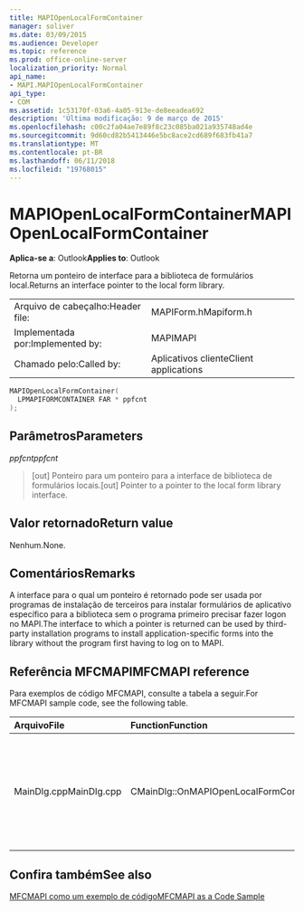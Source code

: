```yaml
---
title: MAPIOpenLocalFormContainer
manager: soliver
ms.date: 03/09/2015
ms.audience: Developer
ms.topic: reference
ms.prod: office-online-server
localization_priority: Normal
api_name:
- MAPI.MAPIOpenLocalFormContainer
api_type:
- COM
ms.assetid: 1c53170f-03a6-4a05-913e-de8eeadea692
description: 'Última modificação: 9 de março de 2015'
ms.openlocfilehash: c00c2fa04ae7e89f8c23c085ba021a935748ad4e
ms.sourcegitcommit: 9d60cd82b5413446e5bc8ace2cd689f683fb41a7
ms.translationtype: MT
ms.contentlocale: pt-BR
ms.lasthandoff: 06/11/2018
ms.locfileid: "19768015"
---
```

# <a name="mapiopenlocalformcontainer"></a><span data-ttu-id="ac5ae-103">MAPIOpenLocalFormContainer</span><span class="sxs-lookup"><span data-stu-id="ac5ae-103">MAPIOpenLocalFormContainer</span></span>

  
  
<span data-ttu-id="ac5ae-104">**Aplica-se a**: Outlook</span><span class="sxs-lookup"><span data-stu-id="ac5ae-104">**Applies to**: Outlook</span></span> 
  
<span data-ttu-id="ac5ae-105">Retorna um ponteiro de interface para a biblioteca de formulários local.</span><span class="sxs-lookup"><span data-stu-id="ac5ae-105">Returns an interface pointer to the local form library.</span></span> 
  
|||
|:-----|:-----|
|<span data-ttu-id="ac5ae-106">Arquivo de cabeçalho:</span><span class="sxs-lookup"><span data-stu-id="ac5ae-106">Header file:</span></span>  <br/> |<span data-ttu-id="ac5ae-107">MAPIForm.h</span><span class="sxs-lookup"><span data-stu-id="ac5ae-107">Mapiform.h</span></span>  <br/> |
|<span data-ttu-id="ac5ae-108">Implementada por:</span><span class="sxs-lookup"><span data-stu-id="ac5ae-108">Implemented by:</span></span>  <br/> |<span data-ttu-id="ac5ae-109">MAPI</span><span class="sxs-lookup"><span data-stu-id="ac5ae-109">MAPI</span></span>  <br/> |
|<span data-ttu-id="ac5ae-110">Chamado pelo:</span><span class="sxs-lookup"><span data-stu-id="ac5ae-110">Called by:</span></span>  <br/> |<span data-ttu-id="ac5ae-111">Aplicativos cliente</span><span class="sxs-lookup"><span data-stu-id="ac5ae-111">Client applications</span></span>  <br/> |
   
```cpp
MAPIOpenLocalFormContainer(
  LPMAPIFORMCONTAINER FAR * ppfcnt
);
```

## <a name="parameters"></a><span data-ttu-id="ac5ae-112">Parâmetros</span><span class="sxs-lookup"><span data-stu-id="ac5ae-112">Parameters</span></span>

 <span data-ttu-id="ac5ae-113">_ppfcnt_</span><span class="sxs-lookup"><span data-stu-id="ac5ae-113">_ppfcnt_</span></span>
  
> <span data-ttu-id="ac5ae-114">[out] Ponteiro para um ponteiro para a interface de biblioteca de formulários locais.</span><span class="sxs-lookup"><span data-stu-id="ac5ae-114">[out] Pointer to a pointer to the local form library interface.</span></span>
    
## <a name="return-value"></a><span data-ttu-id="ac5ae-115">Valor retornado</span><span class="sxs-lookup"><span data-stu-id="ac5ae-115">Return value</span></span>

<span data-ttu-id="ac5ae-116">Nenhum.</span><span class="sxs-lookup"><span data-stu-id="ac5ae-116">None.</span></span>
  
## <a name="remarks"></a><span data-ttu-id="ac5ae-117">Comentários</span><span class="sxs-lookup"><span data-stu-id="ac5ae-117">Remarks</span></span>

<span data-ttu-id="ac5ae-118">A interface para o qual um ponteiro é retornado pode ser usada por programas de instalação de terceiros para instalar formulários de aplicativo específico para a biblioteca sem o programa primeiro precisar fazer logon no MAPI.</span><span class="sxs-lookup"><span data-stu-id="ac5ae-118">The interface to which a pointer is returned can be used by third-party installation programs to install application-specific forms into the library without the program first having to log on to MAPI.</span></span> 
  
## <a name="mfcmapi-reference"></a><span data-ttu-id="ac5ae-119">Referência MFCMAPI</span><span class="sxs-lookup"><span data-stu-id="ac5ae-119">MFCMAPI reference</span></span>

<span data-ttu-id="ac5ae-120">Para exemplos de código MFCMAPI, consulte a tabela a seguir.</span><span class="sxs-lookup"><span data-stu-id="ac5ae-120">For MFCMAPI sample code, see the following table.</span></span>
  
|<span data-ttu-id="ac5ae-121">**Arquivo**</span><span class="sxs-lookup"><span data-stu-id="ac5ae-121">**File**</span></span>|<span data-ttu-id="ac5ae-122">**Function**</span><span class="sxs-lookup"><span data-stu-id="ac5ae-122">**Function**</span></span>|<span data-ttu-id="ac5ae-123">**Comment**</span><span class="sxs-lookup"><span data-stu-id="ac5ae-123">**Comment**</span></span>|
|:-----|:-----|:-----|
|<span data-ttu-id="ac5ae-124">MainDlg.cpp</span><span class="sxs-lookup"><span data-stu-id="ac5ae-124">MainDlg.cpp</span></span>  <br/> |<span data-ttu-id="ac5ae-125">CMainDlg::OnMAPIOpenLocalFormContainer</span><span class="sxs-lookup"><span data-stu-id="ac5ae-125">CMainDlg::OnMAPIOpenLocalFormContainer</span></span>  <br/> |<span data-ttu-id="ac5ae-126">MFCMAPI usa o método **MAPIOpenLocalFormContainer** para abrir o contêiner de formulário local para renderizar em uma nova janela.</span><span class="sxs-lookup"><span data-stu-id="ac5ae-126">MFCMAPI uses the **MAPIOpenLocalFormContainer** method to open the local form container to render in a new window.</span></span>  <br/> |
   
## <a name="see-also"></a><span data-ttu-id="ac5ae-127">Confira também</span><span class="sxs-lookup"><span data-stu-id="ac5ae-127">See also</span></span>



[<span data-ttu-id="ac5ae-128">MFCMAPI como um exemplo de código</span><span class="sxs-lookup"><span data-stu-id="ac5ae-128">MFCMAPI as a Code Sample</span></span>](mfcmapi-as-a-code-sample.md)

